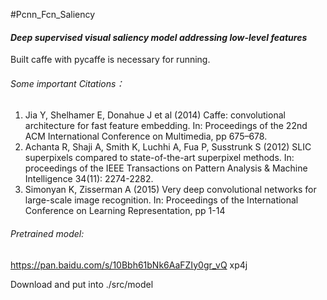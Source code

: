 #Pcnn_Fcn_Saliency

#### *Deep supervised visual saliency model addressing low-level features*



Built caffe with pycaffe is necessary for running.



###### Some important Citations：

1. Jia Y, Shelhamer E, Donahue J et al (2014) Caffe: convolutional architecture for fast feature embedding. In: Proceedings of the 22nd ACM International Conference on Multimedia, pp 675–678.
2. Achanta R, Shaji A, Smith K, Luchhi A, Fua P, Susstrunk S (2012) SLIC superpixels compared to state-of-the-art superpixel methods. In: proceedings of the IEEE Transactions on Pattern Analysis & Machine Intelligence 34(11): 2274-2282.
3. Simonyan K, Zisserman A (2015) Very deep convolutional networks for large-scale image recognition. In: Proceedings of the International Conference on Learning Representation, pp 1-14



###### Pretrained model:

https://pan.baidu.com/s/10Bbh61bNk6AaFZIy0gr_vQ xp4j

Download and put into ./src/model 
